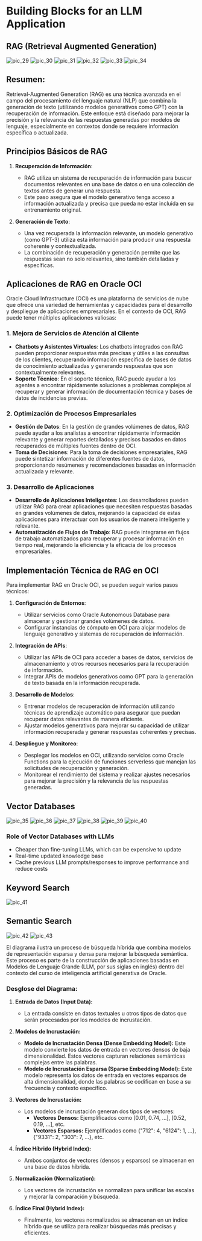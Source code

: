 # Building Blocks for an LLM Application

## RAG (Retrieval Augmented Generation)

![pic_29](../img/pic_29.png)
![pic_30](../img/pic_30.png)
![pic_31](../img/pic_31.png)
![pic_32](../img/pic_32.png)
![pic_33](../img/pic_33.png)
![pic_34](../img/pic_34.png)

## Resumen:

Retrieval-Augmented Generation (RAG) es una técnica avanzada en el campo del procesamiento del lenguaje natural (NLP) que combina la generación de texto (utilizando modelos generativos como GPT) con la recuperación de información. Este enfoque está diseñado para mejorar la precisión y la relevancia de las respuestas generadas por modelos de lenguaje, especialmente en contextos donde se requiere información específica o actualizada.

## Principios Básicos de RAG

1. **Recuperación de Información**:
   - RAG utiliza un sistema de recuperación de información para buscar documentos relevantes en una base de datos o en una colección de textos antes de generar una respuesta.
   - Este paso asegura que el modelo generativo tenga acceso a información actualizada y precisa que pueda no estar incluida en su entrenamiento original.

2. **Generación de Texto**:
   - Una vez recuperada la información relevante, un modelo generativo (como GPT-3) utiliza esta información para producir una respuesta coherente y contextualizada.
   - La combinación de recuperación y generación permite que las respuestas sean no solo relevantes, sino también detalladas y específicas.

## Aplicaciones de RAG en Oracle OCI

Oracle Cloud Infrastructure (OCI) es una plataforma de servicios de nube que ofrece una variedad de herramientas y capacidades para el desarrollo y despliegue de aplicaciones empresariales. En el contexto de OCI, RAG puede tener múltiples aplicaciones valiosas:

### 1. **Mejora de Servicios de Atención al Cliente**
   - **Chatbots y Asistentes Virtuales**: Los chatbots integrados con RAG pueden proporcionar respuestas más precisas y útiles a las consultas de los clientes, recuperando información específica de bases de datos de conocimiento actualizadas y generando respuestas que son contextualmente relevantes.
   - **Soporte Técnico**: En el soporte técnico, RAG puede ayudar a los agentes a encontrar rápidamente soluciones a problemas complejos al recuperar y generar información de documentación técnica y bases de datos de incidencias previas.

### 2. **Optimización de Procesos Empresariales**
   - **Gestión de Datos**: En la gestión de grandes volúmenes de datos, RAG puede ayudar a los analistas a encontrar rápidamente información relevante y generar reportes detallados y precisos basados en datos recuperados de múltiples fuentes dentro de OCI.
   - **Toma de Decisiones**: Para la toma de decisiones empresariales, RAG puede sintetizar información de diferentes fuentes de datos, proporcionando resúmenes y recomendaciones basadas en información actualizada y relevante.

### 3. **Desarrollo de Aplicaciones**
   - **Desarrollo de Aplicaciones Inteligentes**: Los desarrolladores pueden utilizar RAG para crear aplicaciones que necesiten respuestas basadas en grandes volúmenes de datos, mejorando la capacidad de estas aplicaciones para interactuar con los usuarios de manera inteligente y relevante.
   - **Automatización de Flujos de Trabajo**: RAG puede integrarse en flujos de trabajo automatizados para recuperar y procesar información en tiempo real, mejorando la eficiencia y la eficacia de los procesos empresariales.

## Implementación Técnica de RAG en OCI

Para implementar RAG en Oracle OCI, se pueden seguir varios pasos técnicos:

1. **Configuración de Entornos**:
   - Utilizar servicios como Oracle Autonomous Database para almacenar y gestionar grandes volúmenes de datos.
   - Configurar instancias de cómputo en OCI para alojar modelos de lenguaje generativo y sistemas de recuperación de información.

2. **Integración de APIs**:
   - Utilizar las APIs de OCI para acceder a bases de datos, servicios de almacenamiento y otros recursos necesarios para la recuperación de información.
   - Integrar APIs de modelos generativos como GPT para la generación de texto basada en la información recuperada.

3. **Desarrollo de Modelos**:
   - Entrenar modelos de recuperación de información utilizando técnicas de aprendizaje automático para asegurar que puedan recuperar datos relevantes de manera eficiente.
   - Ajustar modelos generativos para mejorar su capacidad de utilizar información recuperada y generar respuestas coherentes y precisas.

4. **Despliegue y Monitoreo**:
   - Desplegar los modelos en OCI, utilizando servicios como Oracle Functions para la ejecución de funciones serverless que manejan las solicitudes de recuperación y generación.
   - Monitorear el rendimiento del sistema y realizar ajustes necesarios para mejorar la precisión y la relevancia de las respuestas generadas.

## Vector Databases

![pic_35](../img/pic_35.png)
![pic_36](../img/pic_36.png)
![pic_37](../img/pic_37.png)
![pic_38](../img/pic_38.png)
![pic_39](../img/pic_39.png)
![pic_40](../img/pic_40.png)

### Role of Vector Databases with LLMs

- Cheaper than fine-tuning LLMs, which can be expensive to update
- Real-time updated knowledge base
- Cache previous LLM prompts/responses to improve performance and reduce costs

## Keyword Search

![pic_41](../img/pic_41.png)

## Semantic Search

![pic_42](../img/pic_42.png)
![pic_43](../img/pic_43.png)

El diagrama ilustra un proceso de búsqueda híbrida que combina modelos de representación esparsa y densa para mejorar la búsqueda semántica. Este proceso es parte de la construcción de aplicaciones basadas en Modelos de Lenguaje Grande (LLM, por sus siglas en inglés) dentro del contexto del curso de inteligencia artificial generativa de Oracle.

### Desglose del Diagrama:

1. **Entrada de Datos (Input Data):**
   - La entrada consiste en datos textuales u otros tipos de datos que serán procesados por los modelos de incrustación.

2. **Modelos de Incrustación:**
   - **Modelo de Incrustación Densa (Dense Embedding Model):** Este modelo convierte los datos de entrada en vectores densos de baja dimensionalidad. Estos vectores capturan relaciones semánticas complejas entre las palabras.
   - **Modelo de Incrustación Esparsa (Sparse Embedding Model):** Este modelo representa los datos de entrada en vectores esparsos de alta dimensionalidad, donde las palabras se codifican en base a su frecuencia y contexto específico.

3. **Vectores de Incrustación:**
   - Los modelos de incrustación generan dos tipos de vectores:
     - **Vectores Densos:** Ejemplificados como [0.01, 0.74, …], [0.52, 0.19, …], etc.
     - **Vectores Esparsos:** Ejemplificados como {"712": 4, "6124": 1, …}, {"9331": 2, "303": 7, …}, etc.

4. **Índice Híbrido (Hybrid Index):**
   - Ambos conjuntos de vectores (densos y esparsos) se almacenan en una base de datos híbrida.

5. **Normalización (Normalization):**
   - Los vectores de incrustación se normalizan para unificar las escalas y mejorar la comparación y búsqueda.

6. **Índice Final (Hybrid Index):**
   - Finalmente, los vectores normalizados se almacenan en un índice híbrido que se utiliza para realizar búsquedas más precisas y eficientes.

